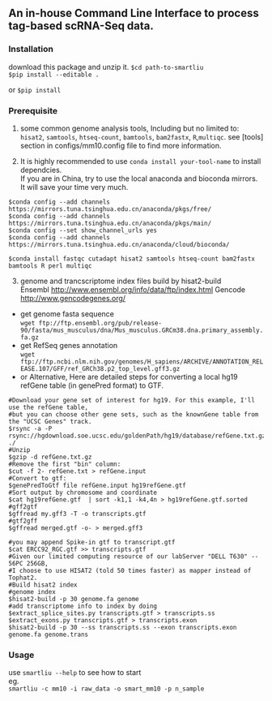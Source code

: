 ## An in-house Command Line Interface to process tag-based scRNA-Seq data.

### Installation  
download this package and unzip it.
`$cd path-to-smartliu`   
`$pip install --editable .`

or `$pip install `
### Prerequisite
1. some common genome analysis tools, Including but no limited to: `hisat2`, `samtools`, `htseq-count`, `bamtools`, `bam2fastx`, `R`,`multiqc`. see [tools] section in configs/mm10.config file to find more information.   

2. It is highly recommended to use `conda install your-tool-name` to install dependcies.   
If you are in China, try to use the local anaconda and bioconda mirrors. It will save your time very much.
```
$conda config --add channels https://mirrors.tuna.tsinghua.edu.cn/anaconda/pkgs/free/
$conda config --add channels https://mirrors.tuna.tsinghua.edu.cn/anaconda/pkgs/main/
$conda config --set show_channel_urls yes
$conda config --add channels https://mirrors.tuna.tsinghua.edu.cn/anaconda/cloud/bioconda/
```
`$conda install fastqc cutadapt hisat2 samtools htseq-count bam2fastx bamtools R perl multiqc`

3. genome and trancscriptome index files build by hisat2-build   
Ensembl http://www.ensembl.org/info/data/ftp/index.html
Gencode http://www.gencodegenes.org/
- get genome fasta sequence   
`wget ftp://ftp.ensembl.org/pub/release-90/fasta/mus_musculus/dna/Mus_musculus.GRCm38.dna.primary_assembly.fa.gz`
- get RefSeq genes annotation   
`wget ftp://ftp.ncbi.nlm.nih.gov/genomes/H_sapiens/ARCHIVE/ANNOTATION_RELEASE.107/GFF/ref_GRCh38.p2_top_level.gff3.gz`
- or Alternative, Here are detailed steps for converting a local hg19 refGene table (in genePred format) to GTF.   
```
#Download your gene set of interest for hg19. For this example, I'll use the refGene table, 
#but you can choose other gene sets, such as the knownGene table from the "UCSC Genes" track.
$rsync -a -P rsync://hgdownload.soe.ucsc.edu/goldenPath/hg19/database/refGene.txt.gz ./
#Unzip
$gzip -d refGene.txt.gz
#Remove the first "bin" column:
$cut -f 2- refGene.txt > refGene.input
#Convert to gtf:
$genePredToGtf file refGene.input hg19refGene.gtf
#Sort output by chromosome and coordinate
$cat hg19refGene.gtf  | sort -k1,1 -k4,4n > hg19refGene.gtf.sorted
#gff2gtf
$gffread my.gff3 -T -o transcripts.gtf
#gtf2gff
$gffread merged.gtf -o- > merged.gff3

#you may append Spike-in gtf to transcript.gtf
$cat ERCC92_RGC.gtf >> transcripts.gtf
#Given our limited computing resource of our labServer "DELL T630" -- 56PC 256GB, 
#I choose to use HISAT2 (told 50 times faster) as mapper instead of Tophat2. 
#Build hisat2 index
#genome index
$hisat2-build -p 30 genome.fa genome
#add transcriptome info to index by doing
$extract_splice_sites.py transcripts.gtf > transcripts.ss
$extract_exons.py transcripts.gtf > transcripts.exon
$hisat2-build -p 30 --ss transcripts.ss --exon transcripts.exon genome.fa genome.trans
```




### Usage    
use `smartliu --help` to see how to start    
eg.   
`smartliu -c mm10 -i raw_data -o smart_mm10 -p n_sample`
